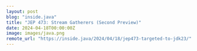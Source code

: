 ```yaml
---
layout: post
blog: "inside.java"
title: "JEP 473: Stream Gatherers (Second Preview)"
date: 2024-04-18T00:00:00Z
image: images/java.png
remote_url: "https://inside.java/2024/04/18/jep473-targeted-to-jdk23/"
---
```

